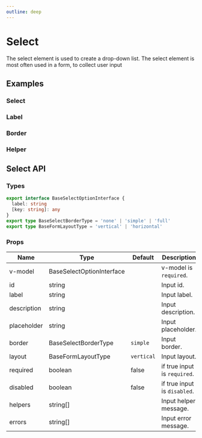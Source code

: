 ```yaml
---
outline: deep
---
```


<script setup lang="ts">
import SelectExample from './demo/select/select-example.vue'
import SelectLabel from './demo/select/select-label.vue'
import SelectBorder from './demo/select/select-border.vue'
import SelectHelper from './demo/select/select-helper.vue'
</script>

# Select

The select element is used to create a drop-down list. The select element is most often used in a form, to collect user input

## Examples

### Select

<!--@include: ./demo/select/select-example.md-->

### Label

<!--@include: ./demo/select/select-label.md-->

### Border

<!--@include: ./demo/select/select-border.md-->

### Helper

<!--@include: ./demo/select/select-helper.md-->

## Select API

### Types

```ts
export interface BaseSelectOptionInterface {
  label: string
  [key: string]: any
}
export type BaseSelectBorderType = 'none' | 'simple' | 'full'
export type BaseFormLayoutType = 'vertical' | 'horizontal'
```

### Props

| Name        | Type                      | Default    | Description                  |
| ----------- | ------------------------- | ---------- | ---------------------------- |
| v-model     | BaseSelectOptionInterface |            | v-model is `required`.       |
| id          | string                    |            | Input id.                    |
| label       | string                    |            | Input label.                 |
| description | string                    |            | Input description.           |
| placeholder | string                    |            | Input placeholder.           |
| border      | BaseSelectBorderType      | `simple`   | Input border.                |
| layout      | BaseFormLayoutType        | `vertical` | Input layout.                |
| required    | boolean                   | false      | if true input is `required`. |
| disabled    | boolean                   | false      | if true input is `disabled`. |
| helpers     | string[]                  |            | Input helper message.        |
| errors      | string[]                  |            | Input error message.         |
